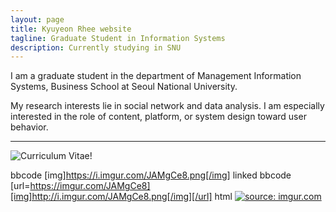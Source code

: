 ```yaml
---
layout: page
title: Kyuyeon Rhee website
tagline: Graduate Student in Information Systems
description: Currently studying in SNU
---
```


I am a graduate student in the department of Management Information Systems, Business School at Seoul National University.


My research interests lie in social network and data analysis. I am especially interested in the role of content, platform, or system design toward user behavior.

---

![Curriculum Vitae!](https://i.imgur.com/JAMgCe8.png)

bbcode
[img]https://i.imgur.com/JAMgCe8.png[/img]
linked bbcode
[url=https://imgur.com/JAMgCe8][img]http://i.imgur.com/JAMgCe8.png[/img][/url]
html
<a href="https://imgur.com/JAMgCe8"><img src="https://i.imgur.com/JAMgCe8.png" title="source: imgur.com" /></a>
